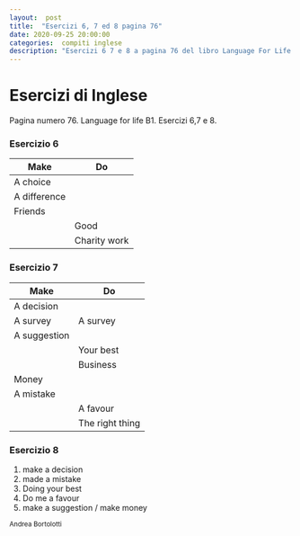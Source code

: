 ```yaml
---
layout:  post
title:  "Esercizi 6, 7 ed 8 pagina 76"
date: 2020-09-25 20:00:00
categories:  compiti inglese
description: "Esercizi 6 7 e 8 a pagina 76 del libro Language For Life B1"
---
```

# Esercizi di Inglese

Pagina numero 76. Language for life B1. Esercizi 6,7 e 8.

### **Esercizio 6**

|Make|Do|
|---|---|
A choice|
A difference|
Friends|
||Good
||Charity work

### Esercizio 7

|Make|Do|
|---|---|
A decision|
A survey|A survey
A suggestion|
||Your best
||Business
Money|
A mistake|
||A favour
||The right thing


### Esercizio 8

1. make a decision
2. made a mistake
3. Doing your best
4. Do me a favour
5. make a suggestion / make money

<sub> Andrea Bortolotti </sub>
